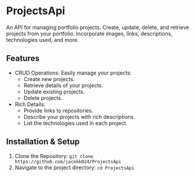 # ProjectsApi

An API for managing portfolio projects. Create, update, delete, and retrieve projects from your portfolio. Incorporate images, links, descriptions, technologies used, and more.

## Features

* CRUD Operations: Easily manage your projects:
    * Create new projects.
    * Retrieve details of your projects.
    * Update existing projects.
    * Delete projects.
* Rich Details:
    * Provide links to repositories.
    * Describe your projects with rich descriptions.
    * List the technologies used in each project.

## Installation & Setup
1. Clone the Repository:
 ```git clone https://github.com/jacekk024/ProjectsApi```
2. Navigate to the project directory:
```cd ProjectsApi```

